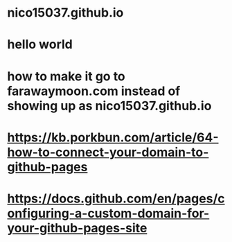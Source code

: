# nico15037.github.io
# hello world

# how to make it go to farawaymoon.com instead of showing up as nico15037.github.io
# https://kb.porkbun.com/article/64-how-to-connect-your-domain-to-github-pages
# https://docs.github.com/en/pages/configuring-a-custom-domain-for-your-github-pages-site
